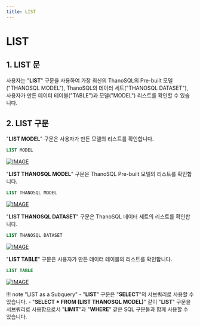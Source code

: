 ```yaml
---
title: LIST
---
```


# __LIST__

## __1. LIST 문__

사용자는 "__LIST__" 구문을 사용하여 가장 최신의 ThanoSQL의 Pre-built 모델("THANOSQL MODEL"), ThanoSQL의 데이터 세트("THANOSQL DATASET"), 사용자가 만든 데이터 테이블("TABLE")과 모델("MODEL") 리스트를 확인할 수 있습니다.

## __2. LIST 구문__

"__LIST MODEL__" 구문은 사용자가 만든 모델의 리스트를 확인합니다.

```sql
LIST MODEL
```
[![IMAGE](/img/thanosql_syntax/query/LIST/img2_0.png)](/img/thanosql_syntax/query/LIST/img2_0.png)

"__LIST THANOSQL MODEL__" 구문은 ThanoSQL Pre-built 모델의 리스트를 확인합니다.

```sql
LIST THANOSQL MODEL
```
[![IMAGE](/img/thanosql_syntax/query/LIST/img2_1.png)](/img/thanosql_syntax/query/LIST/img2_1.png)

"__LIST THANOSQL DATASET__" 구문은 ThanoSQL 데이터 세트의 리스트를 확인합니다.

```sql
LIST THANOSQL DATASET
```
[![IMAGE](/img/thanosql_syntax/query/LIST/img3.png)](/img/thanosql_syntax/query/LIST/img3.png)

"__LIST TABLE__" 구문은 사용자가 만든 데이터 테이블의 리스트를 확인합니다.

```sql
LIST TABLE
```
[![IMAGE](/img/thanosql_syntax/query/LIST/img4.png)](/img/thanosql_syntax/query/LIST/img4.png)

!!! note "LIST as a Subquery"
    - "__LIST__" 구문은 "__SELECT__"의 서브쿼리로 사용할 수 있습니다.
    - "__SELECT * FROM (LIST THANOSQL MODEL)__" 같이 "__LIST__" 구문을 서브쿼리로 사용함으로서 "__LIMIT__"과 "__WHERE__" 같은 SQL 구문들과 함께 사용할 수 있습니다. 